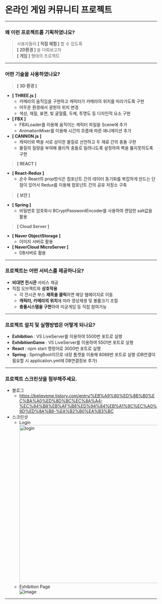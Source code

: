 # 온라인&nbsp;게임&nbsp;커뮤니티&nbsp;프로젝트
------------
### 왜 이런 프로젝트를 기획하였나요?
> 사용자들이 **[ 직접 체험 ]** 할 수 있도록<br/>
> **[ 2D환경 ]** 을 다뤄보고자<br/>
> **[ 게임 ]** 형태의 프로젝트<br/>
------------
### 어떤 기술을 사용하였나요?
> **[ 3D 환경 ]**
+ **[ THREE.js ]**
  + 카메라의 움직임을 구현하고 캐릭터가 카메라의 위치를 따라가도록 구현
  + 어두운 환경에서 광원의 위치 변경
  + 색상, 재질, 표면, 빛 굴절률, 두께, 투명도 등 디자인적 요소 구현
+ **[ FBX ]**
  + FBXLoader를 이용해 움직이는 캐릭터 파일을 Scene에 추가
  + AnimationMixer를 이용해 시간의 흐름에 따른 애니메이션 추가
+ **[ CANNON.js ]**
  + 캐릭터와 벽을 서로 상이한 물질로 선언하고 두 재료 간의 충돌 구현
  + 물질의 질량을 부여해 물리적 충돌로 밀려나도록 설정하여 벽을 뚫지못하도록 구현
> **[ REACT ]**
+ **[ React-Redux ]** 
  + 순수 React의 prop방식은 컴포넌트 간의 데이터 동기화를 복잡하게 만드는 단점이 있어서 Redux를 이용해 컴포넌트 간의 공유 저장소 구축
> **[ 보안 ]**
+ **[ Spring ]** 
  + 비밀번호 암호화시 BCryptPasswordEncoder를 사용하여 랜덤한 salt값을 활용
> **[ Cloud Server ]**
+ **[ Naver ObjectStorage ]** 
  + 이미지 서버로 활용
+ **[ NaverCloud MicroServer ]** 
  + DB서버로 활용
------------
### 프로젝트는 어떤 서비스를 제공하나요?
+ **비대면 전시관** 서비스 제공
+ 직접 오브젝트와 **상호작용**
  + 각 전시관 부스 **제목을 클릭**하면 해당 웹페이지로 이동
  + **캐릭터, 카메라의 위치**에 따라 영상재생 및 볼륨크기 조절
  + **충돌시스템을 구현**하여 미궁게임 등 직접 참여가능
------------
### 프로젝트 설치 및 실행방법은 어떻게 되나요?
+ **Exhibition** : VS LiveServer를 이용하여 5500번 포트로 실행<br/>
+ **ExhibitionGame** : VS LiveServer를 이용하여 5501번 포트로 실행<br/>
+ **React** : npm start 명령어로 3000번 포트로 실행<br/>
+ **Spring** : SpringBoot이므로 내장 톰캣을 이용해 8088번 포트로 실행 (DB연결이 필요할 시 application.yml에 DB연결정보 추가)<br/>
------------
### 프로젝트 스크린샷을 첨부해주세요.
+ 블로그
  + https://believeme.tistory.com/entry/%EB%A9%80%ED%8B%B0%EC%BA%A0%ED%8D%BC%EC%8A%A4-%EC%84%B8%EB%AF%B8%ED%94%84%EB%A1%9C%EC%A0%9D%ED%8A%B8-%EA%B2%B0%EA%B3%BC
+ 스크린샷
  + Login
    <img width="522" alt="login" src="https://github.com/ParkSungCheol/MapleStoryCommunity/assets/93702296/5960616b-4ff8-4b98-8f84-9658045dad3f">
  + Exhibition&nbsp;Page<br/>
    ![image](https://user-images.githubusercontent.com/93702328/162623318-e5c16c80-2da4-43a8-b23d-aa0c0c953b60.png)
------------
